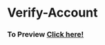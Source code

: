 # Verify-Account

### To Preview [Click here!](https://ahmed-abdelghafar.github.io/Verify-Account/)
